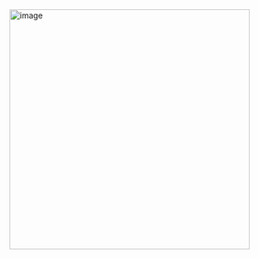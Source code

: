<img width="421" alt="image" src="https://user-images.githubusercontent.com/117038006/216806984-5f9e4996-d04e-4acd-82de-961147692af5.png">
